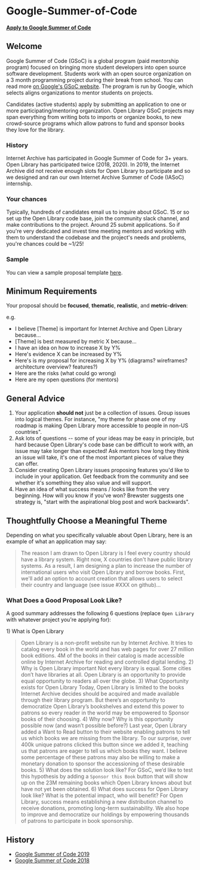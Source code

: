 # Google-Summer-of-Code

[**Apply to Google Summer of Code**](https://summerofcode.withgoogle.com/organizations/5089442861154304/)

## Welcome

Google Summer of Code \(GSoC\) is a global program \(paid mentorship program\) focused on bringing more student developers into open source software development. Students work with an open source organization on a 3 month programming project during their break from school. You can read more [on Google's GSoC website](https://summerofcode.withgoogle.com). The program is run by Google, which selects aligns organizations to mentor students on projects.

Candidates \(active students\) apply by submitting an application to one or more participating/mentoring organization. Open Library GSoC projects may span everything from writing bots to imports or organize books, to new crowd-source programs which allow patrons to fund and sponsor books they love for the library.

### History

Internet Archive has participated in Google Summer of Code for 3+ years. Open Library has participated twice \(2018, 2020\). In 2019, the Internet Archive did not receive enough slots for Open Library to participate and so we designed and ran our own Internet Archive Summer of Code \(IASoC\) internship.

### Your chances

Typically, hundreds of candidates email us to inquire about GSoC. 15 or so set up the Open Library code base, join the community slack channel, and make contributions to the project. Around 25 submit applications. So if you're very dedicated and invest time meeting mentors and working with them to understand the codebase and the project's needs and problems, you're chances could be ~1/25!

### Sample

You can view a sample proposal template [here](https://docs.google.com/document/d/1FkKxvI6sbi7Nj42WdVmkHwiycPR3PR_VV44cwHPCOnM/edit#heading=h.z6ne0og04bp5).

## Minimum Requirements

Your proposal should be **focused**, **thematic**, **realistic**, and **metric-driven**:

e.g.

* I believe \[Theme\] is important for Internet Archive and Open Library because...
* \[Theme\] is best measured by metric X because...
* I have an idea on how to increase X by Y%
* Here's evidence X can be increased by Y%
* Here's is my proposal for increasing X by Y% \(diagrams? wireframes? architecture overview? features?\)
* Here are the risks \(what could go wrong\)
* Here are my open questions \(for mentors\)

## General Advice

1. Your application **should not** just be a collection of issues. Group issues into logical themes. For instance, "my theme for phase one of my roadmap is making Open Library more accessible to people in non-US countries".
2. Ask lots of questions -- some of your ideas may be easy in principle, but hard because Open Library's code base can be difficult to work with, an issue may take longer than expected! Ask mentors how long they think an issue will take, it's one of the most important pieces of value they can offer.
3. Consider creating Open Library issues proposing features you'd like to include in your application. Get feedback from the community and see whether it's something they also value and will support.
4. Have an idea of what success means / looks like from the very beginning. How will you know if you've won? Brewster suggests one strategy is, "start with the aspirational blog post and work backwards".

## Thoughtfully Choose a Meaningful Theme

Depending on what you specifically valuable about Open Library, here is an example of what an application may say:

> The reason I am drawn to Open Library is I feel every country should have a library system. Right now, X countries don't have public library systems. As a result, I am designing a plan to increase the number of international users who visit Open Library and borrow books. First, we'll add an option to account creation that allows users to select their country and language \(see issue \#XXX on github\)...

### What Does a Good Proposal Look Like?

A good summary addresses the following 6 questions \(replace `Open Library` with whatever project you're applying for\):

1\) What is Open Library

> Open Library is a non-profit website run by Internet Archive. It tries to catalog every book in the world and has web pages for over 27 million book editions. 4M of the books in their catalog is made accessible online by Internet Archive for reading and controlled digital lending. 2\) Why is Open Library important Not every library is equal. Some cities don’t have libraries at all. Open Library is an opportunity to provide equal opportunity to readers all over the globe. 3\) What Opportunity exists for Open Library Today, Open Library is limited to the books Internet Archive decides should be acquired and made available through their library program. But there’s an opportunity to democratize Open Library’s bookshelves and extend this power to patrons so every reader in the world may be empowered to Sponsor books of their choosing. 4\) Why now? Why is this opportunity possible now \(and wasn’t possible before?\) Last year, Open Library added a Want to Read button to their website enabling patrons to tell us which books we are missing from the library. To our surprise, over 400k unique patrons clicked this button since we added it, teaching us that patrons are eager to tell us which books they want. I believe some percentage of these patrons may also be willing to make a monetary donation to sponsor the accessioning of these desirable books. 5\) What does the solution look like? For GSoC, we’d like to test this hypothesis by adding a `Sponsor this Book` button that will show up on the 23M remaining books which Open Library knows about but have not yet been obtained. 6\) What does success for Open Library look like? What is the potential impact, who will benefit? For Open Library, success means establishing a new distribution channel to receive donations, promoting long-term sustainability. We also hope to improve and democratize our holdings by empowering thousands of patrons to participate in book sponsorship.

## History

* [Google Summer of Code 2019](Google-Summer-of-Code-2019)
* [Google Summer of Code 2018](Google-Summer-of-Code-2018)

